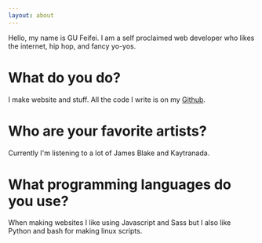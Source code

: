 ```yaml
---
layout: about
---
```


Hello, my name is GU Feifei. I am a self proclaimed web developer who likes the internet, hip hop, and fancy yo-yos.

# What do you do?
I make website and stuff. All the code I write is on my [Github](https://github.com/mossgreen).

# Who are your favorite artists?
Currently I'm listening to a lot of James Blake and Kaytranada.

# What programming languages do you use?
When making websites I like using Javascript and Sass but I also like Python and bash for making linux scripts.
